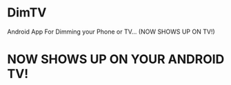 # DimTV
Android App For Dimming your Phone or TV... (NOW SHOWS UP ON TV!)

# NOW SHOWS UP ON YOUR ANDROID TV!
